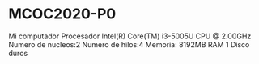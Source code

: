 # MCOC2020-P0
Mi computador
Procesador Intel(R) Core(TM) i3-5005U CPU @ 2.00GHz
Numero de nucleos:2
Numero de hilos:4
Memoria: 8192MB RAM
1 Disco duros
